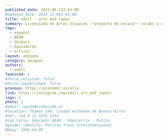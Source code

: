 ```yaml
---
published_date: 2023-06-15Z-03:00
#updated_date: 2023-11-04Z-03:00
title: xdoll - arts and ropes
summary: Licenciada en Artes Visuales ~"proyecto de enlace"~ colabs y clases
tags:
  - español
  - BDSM
  - Shibari
  - Educadores
  - artista
layout: amigues
category: amigues
authors:
  - xdoll
featured: 1
#force_unlisted: false
#force_unpublished: false
pronoun: https://pronombr.es/ella
link: https://instagram.com/xdoll_art_and_ropes/
logo: 2
photo: 1
#email: ayuda@kinkyvibe.ar
#location: Thames 240, Ciudad Autónoma de Buenos Aires
#tel: +54 9 11 5555 3333
#job_title: Educador BDSM - Dominatrix - Putito
#gender_identity: Perrito Travo Interdimensional
#bday: 1996-04-09
---
```


